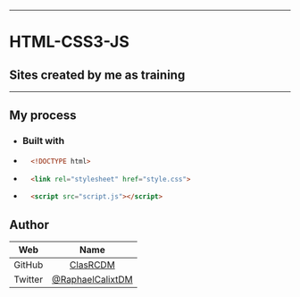 <hr>

# HTML-CSS3-JS

<h2>Sites created by me as training</h2>

<hr>

## My process

- ### Built with

* ```html
    <!DOCTYPE html>
    ```
* ```html
    <link rel="stylesheet" href="style.css">
    ```
* ```html
    <script src="script.js"></script>
    ```
    
## Author

Web     | Name
------  | :------:
GitHub  | [ClasRCDM](https://github.com/clasrcdm)
Twitter | [@RaphaelCalixtDM](https://twitter.com/RaphaelCalixtDM)
